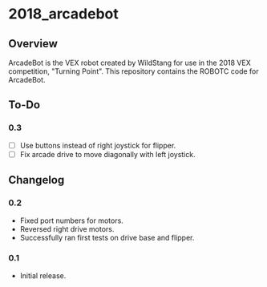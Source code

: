 # 2018_arcadebot
## Overview
ArcadeBot is the VEX robot created by WildStang for use in the 2018 VEX competition, "Turning Point". This repository contains the ROBOTC code for ArcadeBot.

## To-Do
### 0.3
* [ ] Use buttons instead of right joystick for flipper.
* [ ] Fix arcade drive to move diagonally with left joystick.

## Changelog
### 0.2
* Fixed port numbers for motors.
* Reversed right drive motors.
* Successfully ran first tests on drive base and flipper.

### 0.1
* Initial release.
